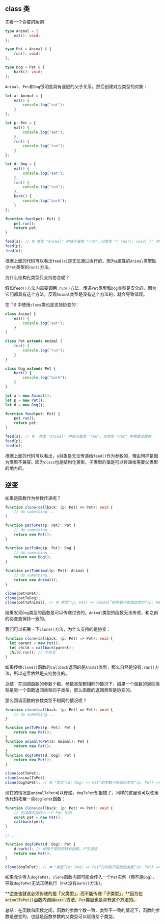 ##   class 类
先看一个协变的案例：

```typescript
type Animal = {
    eat(): void;
};

type Pet = Animal & {
    run(): void;
};

type Dog = Pet & {
    bark(): void;
};
```

`Animal`、`Pet`和`Dog`很明显具有逐层的父子关系，然后创建对应类型的对象：

```typescript
let a: Animal = {
    eat() {
        console.log("eat");
    }
};

let p: Pet = {
    eat() {
        console.log("eat");
    },
    run() {
        console.log("run");
    }
};

let d: Dog = {
    eat() {
        console.log("eat");
    },
    run() {
        console.log("run");
    },
    bark() {
        console.log("bark");
    }
};

function feed(pet: Pet) {
    pet.run();
    return pet;
}

feed(a); // ❌ 类型 "Animal" 中缺少属性 "run"，但类型 "{ run(): void; }" 中需要该属性
feed(p);
feed(d);
```

根据上面的代码可以看出`feed(a)`是无法通过执行的，因为`a`属性的`Animal`类型缺少`Pet`类型的`run()`方法。

为什么结构化类型只支持协变呢？

假如`feed()`方法内需要调用`.run()`方法，传递`Pet`类型和`Dog`类型是安全的，因为它们都具有这个方法，反观`Animal`类型是没有这个方法的，就会导致错误。



在 TS 中使用`class`类也是支持协变的：

```typescript
class Animal {
    eat() {
        console.log("eat");
    }
}

class Pet extends Animal {
    run() {
        console.log("run");
    }
}

class Dog extends Pet {
    bark() {
        console.log("bark");
    }
}

let a = new Animal();
let p = new Pet();
let d = new Dog();

function feed(pet: Pet) {
    pet.run();
    return pet;
}

feed(a); // ❌  类型 "Animal" 中缺少属性 "run"，但类型 "Pet" 中需要该属性
feed(p);
feed(d);
```

根据上面的代码可以看出，`a`对象是无法传递给`feed()`作为参数的，理由同样是因为类型不兼容。因为`class`也是结构化类型，子类型的值是可以传递给需要父类型的地方的。



##   逆变
如果是函数作为参数传递呢？

```typescript
function clone(callback: (p: Pet) => Pet): void {
    // do something...
}

function petToPet(p: Pet): Pet {
    // do something...
    return new Pet();
}

function petToDog(p: Pet): Dog {
    // do something...
    return new Dog();
}

function petToAnimal(p: Pet): Animal {
    // do something...
    return new Animal();
}

clone(petToPet);
clone(petToDog);
clone(petToAnimal); // ❌ 类型“(p: Pet) => Animal”的参数不能赋给类型“(p: Pet) => Pet”的参数
```

结果发现`Dog`类型的函数是可以传递过去的，`Animal`类型的函数无法传递，和之前的协变直保持一致的。

我们可以拓展一下`clone()`方法，为什么支持的是协变：

```typescript
function clone(callback: (p: Pet) => Pet): void { 
  let parent = new Pet();
  let child = callback(parent);
  child.run(); // 不安全
}
```

如果传给`clone()`函数的`callback`返回的是`Animal`类型，那么自然是没有`.run()`方法，所以这里依然是支持协变的。

总结：在回调函数的参数个数、参数类型都相同的情况下，如果一个函数的返回类型是另一个函数返回类型的子类型，那么函数的返回类型是协变的。



那么回调函数的参数类型不相同的情况呢？

```typescript
function clone(callback: (p: Pet) => Pet): void {
    // do something...
}

function petToPet(p: Pet): Pet {
    return new Pet();
}
function animalToPet(a: Animal): Pet {
    return new Pet();
}
function dogToPet(d: Dog): Pet {
    return new Pet();
}

clone(petToPet);
clone(animalToPet);
clone(dogToPet); // ❌ "类型“(d: Dog) => Pet”的参数不能赋给类型“(p: Pet) => Pet”的参数
```

现在的情况是`animalToPet`可以传递，`dogToPet`却报错了，同样的这里也可以使用伪代码拓展一些`dogToPet`函数：

```typescript
function clone(callback: (p: Pet) => Pet): void {
    // 在函数内部传入一个 Pet 实例
    const pet = new Pet();
    callback(pet);
}

// ...

function dogToPet(d: Dog): Pet {
    d.bark(); // 调用子类型的特有函数，产生报错
    return new Pet();
}

clone(dogToPet); // ❌ "类型“(d: Dog) => Pet”的参数不能赋给类型“(p: Pet) => Pet”的参数
```

如果允许传入`dogToPet`，`clone`函数内部可能会传入一个`Pet`实例（而不是`Dog`），导致`dogToPet`无法正确执行（`Pet`没有`bark()`方法）。

**<font style="background-color:#F9EFCD;">逆变也就说必须传递的是「父类型」，而不能传递「子类型」，**因为在`animalToPet()`函数内调用`eat()`方法，`Pet`类型也是具有这个方法的。

总结：在函数和函数之间，函数的参数个数一致、类型不一致的情况下，函数的参数是逆变的，也就是函数参数的父类型可以赋值给子类型。

